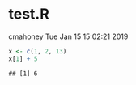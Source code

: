test.R
================
cmahoney
Tue Jan 15 15:02:21 2019

``` r
x <- c(1, 2, 13)
x[1] + 5
```

    ## [1] 6
